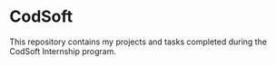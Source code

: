 # CodSoft
This repository contains my projects and tasks completed during the CodSoft Internship program.
